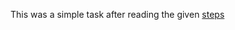 
This was a simple task after reading the given <a href="https://github.com/amfoss/star-me">steps</a>
